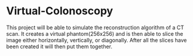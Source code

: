 # Virtual-Colonoscopy
This project will be able to simulate the reconstruction algorithm of a CT scan. It creates a virtual phantom(256x256) and is then able to slice the image either horizontally, vertically, or diagonally. After all the slices have been created it will then put them together.
